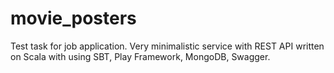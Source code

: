 # movie_posters
Test task for job application. Very minimalistic service with REST API written on Scala with using SBT, Play Framework, MongoDB, Swagger.
